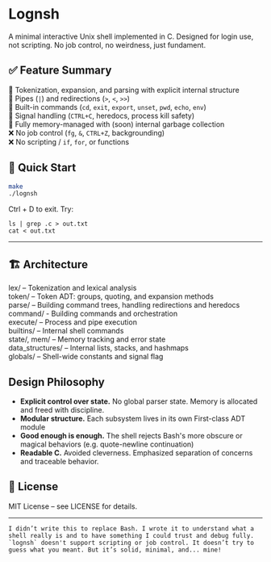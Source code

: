 # Lognsh

A minimal interactive Unix shell implemented in C. Designed for login use, not scripting. No job control, no weirdness, just fundament.


## ✅ Feature Summary
🔸 Tokenization, expansion, and parsing with explicit internal structure  
🔸 Pipes (`|`) and redirections (`>`, `<`, `>>`)  
🔸 Built-in commands (`cd`, `exit`, `export`, `unset`, `pwd`, `echo`, `env`)  
🔸 Signal handling (`CTRL+C`, heredocs, process kill safety)  
🔸 Fully memory-managed with (soon) internal garbage collection  
❌ No job control (`fg`, `&`, `CTRL+Z`, backgrounding)  
❌ No scripting / `if`, `for`, or functions


## 🚀 Quick Start

```bash
make
./lognsh
```

Ctrl + D to exit. Try:
```
ls | grep .c > out.txt
cat < out.txt
```

---

## 🏗️ Architecture

lex/ – Tokenization and lexical analysis  
token/ – Token ADT: groups, quoting, and expansion methods  
parse/ – Building command trees, handling redirections and heredocs  
command/ - Building commands and orchestration  
execute/ – Process and pipe execution  
builtins/ – Internal shell commands  
state/, mem/ – Memory tracking and error state  
data_structures/ – Internal lists, stacks, and hashmaps  
globals/ – Shell-wide constants and signal flag

## Design Philosophy

- **Explicit control over state.** No global parser state. Memory is allocated and freed with discipline.
- **Modular structure.** Each subsystem lives in its own First-class ADT module 
- **Good enough is enough.** The shell rejects Bash's more obscure or magical behaviors (e.g. quote-newline continuation)
- **Readable C.** Avoided cleverness. Emphasized separation of concerns and traceable behavior.

## 📄 License

MIT License – see LICENSE for details.

---

    I didn’t write this to replace Bash. I wrote it to understand what a shell really is and to have something I could trust and debug fully. `lognsh` doesn't support scripting or job control. It doesn’t try to guess what you meant. But it’s solid, minimal, and... mine!

